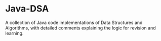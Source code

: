 # Java-DSA
A collection of Java code implementations of Data Structures and Algorithms, with detailed comments explaining the logic for revision and learning.
